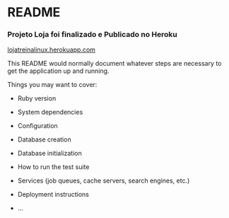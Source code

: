 # README

### Projeto Loja foi finalizado e Publicado no Heroku

[lojatreinalinux.herokuapp.com](https://lojatreinalinux.herokuapp.com)

This README would normally document whatever steps are necessary to get the
application up and running.

Things you may want to cover:

* Ruby version

* System dependencies

* Configuration

* Database creation

* Database initialization

* How to run the test suite

* Services (job queues, cache servers, search engines, etc.)

* Deployment instructions

* ...
